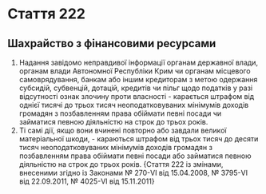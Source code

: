 Cтаття 222
====
Шахрайство з фінансовими ресурсами
----
1. Надання завідомо неправдивої інформації органам державної влади, органам влади Автономної Республіки Крим чи органам місцевого самоврядування, банкам або іншим кредиторам з метою одержання субсидій, субвенцій, дотацій, кредитів чи пільг щодо податків у разі відсутності ознак злочину проти власності -
карається штрафом від однієї тисячі до трьох тисяч неоподатковуваних мінімумів доходів громадян з позбавленням права обіймати певні посади чи займатися певною діяльністю на строк до трьох років.
2. Ті самі дії, якщо вони вчинені повторно або завдали великої матеріальної шкоди, -
караються штрафом від трьох тисяч до десяти тисяч неоподатковуваних мінімумів доходів громадян з позбавленням права обіймати певні посади або займатися певною діяльністю на строк до трьох років.
{Стаття 222 із змінами, внесеними згідно із Законами № 270-VI від 15.04.2008, № 3795-VI від 22.09.2011, № 4025-VI від 15.11.2011}
